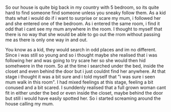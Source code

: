 

<p>
    So our house is quite big back in my country with 5 bedroom, so its quite hard to find someone find someone unless you sneaky follow them.
    As a kid thats what i would do if i want to surprise or scare my mum, i followed her and she entered one of the bedroom. As i entered the same room,
    i find it odd that i cant see my mum anywhere in the room. I thought to myself that there is no way that she would be able to go out the rrom without passing me
    as there is only one way in and out.
</p>

<p>
    You know as a kid, they would search in odd places and im no different. Since i was still so young and so i thought maybe she realised that i was following her and was going to
    try scare her so she would then hid somehwere in the room. So at the time i searched under the bed, inside the closet and even behind the door but i just couldnt find her anywhere. 
    At that stage i thought it was a bit sure and i told myself that "i was sure i seen mum walk in this room". I had mixed feelings at this stage, feeling a bit conused and a bit scared.
    I sunddenly realised that a full grown woman cant fit in either under the bed or even inside the closet, maybe behind the door but still i would have easily spotted her. So i started screaming 
    around the house calling my mum.
</p>
